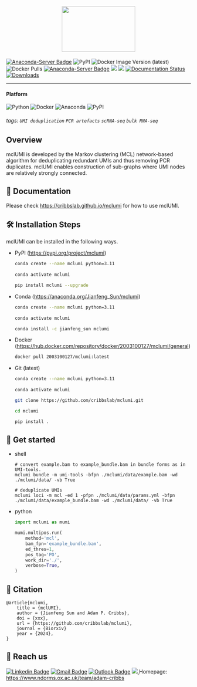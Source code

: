 <h1 align="center">
    <img src="https://github.com/cribbslab/mclumi-dev/blob/main/img/mclumi-logo-trans.png?raw=true" width="200" height="124">
    <br>
</h1>



[![Anaconda-Server Badge](https://anaconda.org/jianfeng_sun/mclumi/badges/latest_release_date.svg)](https://anaconda.org/jianfeng_sun/mclumi)
![PyPI](https://img.shields.io/pypi/v/mclumi?logo=PyPI)
![Docker Image Version (latest)](https://img.shields.io/docker/v/2003100127/mclumi)
![Docker Pulls](https://img.shields.io/docker/pulls/2003100127/mclumi)
[![Anaconda-Server Badge](https://anaconda.org/jianfeng_sun/mclumi/badges/version.svg)](https://anaconda.org/jianfeng_sun/mclumi)
![](https://img.shields.io/docker/automated/2003100127/mclumi.svg)
![](https://img.shields.io/github/stars/cribbslab/mclumi?logo=GitHub&color=blue)
[![Documentation Status](https://readthedocs.org/projects/mclumi/badge/?version=latest)](https://mclumi.readthedocs.io/en/latest/?badge=latest)
[![Downloads](https://pepy.tech/badge/mclumi)](https://pepy.tech/project/mclumi)

<hr>

#### Platform

![Python](https://img.shields.io/badge/-Python-000?&logo=Python)
![Docker](https://img.shields.io/badge/-Docker-000?&logo=Docker)
![Anaconda](https://img.shields.io/badge/-Anaconda-000?&logo=Anaconda)
![PyPI](https://img.shields.io/badge/-PyPI-000?&logo=PyPI)

###### tags: `UMI deduplication` `PCR artefacts` `scRNA-seq` `bulk RNA-seq`

## Overview
mclUMI is developed by the Markov clustering (MCL) network-based algorithm for deduplicating redundant UMIs and thus removing PCR duplicates. mclUMI enables construction of sub-graphs where UMI nodes are relatively strongly connected.

## 📔 Documentation
Please check https://cribbslab.github.io/mclumi for how to use mclUMI.

## 🛠️ Installation Steps

mclUMI can be installed in the following ways.

* PyPI (https://pypi.org/project/mclumi)

  ```bash
  conda create --name mclumi python=3.11
      
  conda activate mclumi
  
  pip install mclumi --upgrade
  ```
  
* Conda (https://anaconda.org/Jianfeng_Sun/mclumi)

  ```bash
  conda create --name mclumi python=3.11
      
  conda activate mclumi
  
  conda install -c jianfeng_sun mclumi
  ```
  
* Docker (https://hub.docker.com/repository/docker/2003100127/mclumi/general)

  ```bash
  docker pull 2003100127/mclumi:latest
  ```

* Git (latest)

  ```bash
  conda create --name mclumi python=3.11
    
  conda activate mclumi
  
  git clone https://github.com/cribbslab/mclumi.git
  
  cd mclumi
  
  pip install .
  ```

## 🚀 Get started



* shell

    ```wrap
    # convert example.bam to example_bundle.bam in bundle forms as in UMI-tools.
    mclumi bundle -m umi-tools -bfpn ./mclumi/data/example.bam -wd ./mclumi/data/ -vb True

    # deduplicate UMIs
    mclumi loci -m mcl -ed 1 -pfpn ./mclumi/data/params.yml -bfpn ./mclumi/data/example_bundle.bam -wd ./mclumi/data/ -vb True
    ```

* python

    ```python
    import mclumi as mumi

    mumi.multipos.run(
        method='mcl',
        bam_fpn='example_bundle.bam',
        ed_thres=1,
        pos_tag='PO',
        work_dir='./',
        verbose=True,
    )
    ```

## 📄 Citation
```angular2html
@article{mclumi,
    title = {mclUMI},
    author = {Jianfeng Sun and Adam P. Cribbs},
    doi = {xxx},
    url = {https://github.com/cribbslab/mclumi},
    journal = {Biorxiv}
    year = {2024},
}
```

## 📧 Reach us
[![Linkedin Badge](https://img.shields.io/badge/-Jianfeng_Sun-blue?style=flat-square&logo=Linkedin&logoColor=white&link=https://www.linkedin.com/in/jianfeng-sun-2ba9b1132)](https://www.linkedin.com/in/jianfeng-sun-2ba9b1132) 
[![Gmail Badge](https://img.shields.io/badge/-jianfeng.sunmt@gmail.com-c14438?style=flat-square&logo=Gmail&logoColor=white&link=mailto:jianfeng.sunmt@gmail.com)](mailto:jianfeng.sunmt@gmail.com)
[![Outlook Badge](https://img.shields.io/badge/jianfeng.sun@ndorms.ox.ac.uk--000?style=social&logo=microsoft-outlook&logoColor=0078d4&link=mailto:jianfeng.sun@ndorms.ox.ac.uk)](mailto:jianfeng.sun@ndorms.ox.ac.uk)
<a href="https://twitter.com/Jianfeng_Sunny" ><img src="https://img.shields.io/twitter/follow/Jianfeng_Sunny.svg?style=social" /> </a>
Homepage: https://www.ndorms.ox.ac.uk/team/adam-cribbs  